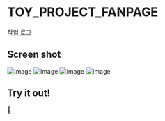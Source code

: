 # TOY_PROJECT_FANPAGE

[작업 로그](https://record-60.tistory.com/category/%F0%9F%91%A9%E2%80%8D%F0%9F%92%BB%20programming/toy%20project%20%F0%9F%91%BE)

Screen shot
-----------
![image](https://user-images.githubusercontent.com/55909667/90600173-0eee6200-e231-11ea-919e-6d857892529e.png)
![image](https://user-images.githubusercontent.com/55909667/90600195-1877ca00-e231-11ea-9e8a-c01b503e5a36.png)
![image](https://user-images.githubusercontent.com/55909667/90600222-20d00500-e231-11ea-8564-7506e995dc70.png)
![image](https://user-images.githubusercontent.com/55909667/90600273-36ddc580-e231-11ea-8422-d0a1cbf74dfc.png)

Try it out!
-----------
[👀](https://jeongyugyeong22.github.io/toy_project_fanpage/)
